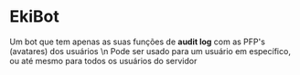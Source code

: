 # EkiBot
Um bot que tem apenas as suas funções de **audit log** com as PFP's (avatares) dos usuários \n
Pode ser usado para um usuário em específico, ou até mesmo para todos os usuários do servidor
